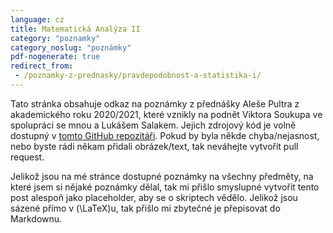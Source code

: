 ```yaml
---
language: cz
title: Matematická Analýza II
category: "poznamky"
category_noslug: "poznámky"
pdf-nogenerate: true
redirect_from:
 - /poznamky-z-prednasky/pravdepodobnost-a-statistika-i/
---
```


Tato stránka obsahuje odkaz na poznámky z přednášky Aleše Pultra z akademického roku 2020/2021, které vznikly na podnět Viktora Soukupa ve spolupráci se mnou a Lukášem Salakem. Jejich zdrojový kód je volně dostupný v [tomto GitHub repozitáři](https://github.com/3O11/ma2-poznamky). Pokud by byla někde chyba/nejasnost, nebo byste rádi někam přidali obrázek/text, tak neváhejte vytvořit pull request.

Jelikož jsou na mé stránce dostupné poznámky na všechny předměty, na které jsem si nějaké poznámky dělal, tak mi přišlo smyslupné vytvořit tento post alespoň jako placeholder, aby se o skriptech vědělo. Jelikož jsou sázené přímo v \(\LaTeX\)u, tak přišlo mi zbytečné je přepisovat do Markdownu.
